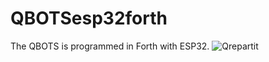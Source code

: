 # QBOTSesp32forth
The QBOTS is programmed in Forth with ESP32.
![Qrepartit](https://github.com/photoplane/QBOTSesp32forth/assets/31778273/8ca08613-669d-4d2e-94df-56c64b171388)
